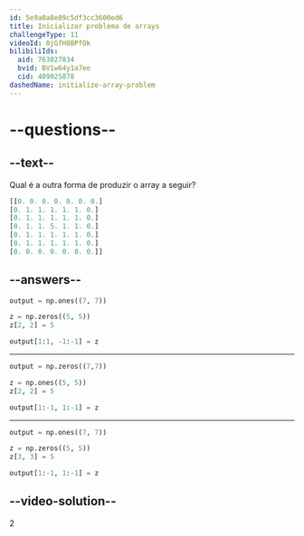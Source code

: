 ```yaml
---
id: 5e9a0a8e09c5df3cc3600ed6
title: Inicializar problema de arrays
challengeType: 11
videoId: 0jGfH8BPfOk
bilibiliIds:
  aid: 763027834
  bvid: BV1w64y1a7eo
  cid: 409025878
dashedName: initialize-array-problem
---
```


# --questions--

## --text--

Qual é a outra forma de produzir o array a seguir?

```py
[[0. 0. 0. 0. 0. 0. 0.]
[0. 1. 1. 1. 1. 1. 0.]
[0. 1. 1. 1. 1. 1. 0.]
[0. 1. 1. 5. 1. 1. 0.]
[0. 1. 1. 1. 1. 1. 0.]
[0. 1. 1. 1. 1. 1. 0.]
[0. 0. 0. 0. 0. 0. 0.]]
```

## --answers--

```py
output = np.ones((7, 7))

z = np.zeros((5, 5))
z[2, 2] = 5

output[1:1, -1:-1] = z
```

---

```py
output = np.zeros((7,7))

z = np.ones((5, 5))
z[2, 2] = 5

output[1:-1, 1:-1] = z
```

---

```py
output = np.ones((7, 7))

z = np.zeros((5, 5))
z[3, 3] = 5

output[1:-1, 1:-1] = z
```

## --video-solution--

2

